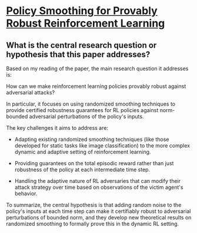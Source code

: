 # [Policy Smoothing for Provably Robust Reinforcement Learning](https://arxiv.org/abs/2106.11420v3)

## What is the central research question or hypothesis that this paper addresses?

 Based on my reading of the paper, the main research question it addresses is:

How can we make reinforcement learning policies provably robust against adversarial attacks?

In particular, it focuses on using randomized smoothing techniques to provide certified robustness guarantees for RL policies against norm-bounded adversarial perturbations of the policy's inputs. 

The key challenges it aims to address are:

- Adapting existing randomized smoothing techniques (like those developed for static tasks like image classification) to the more complex dynamic and adaptive setting of reinforcement learning. 

- Providing guarantees on the total episodic reward rather than just robustness of the policy at each intermediate time step.

- Handling the adaptive nature of RL adversaries that can modify their attack strategy over time based on observations of the victim agent's behavior.

To summarize, the central hypothesis is that adding random noise to the policy's inputs at each time step can make it certifiably robust to adversarial perturbations of bounded norm, and they develop new theoretical results on randomized smoothing to formally prove this in the dynamic RL setting.
